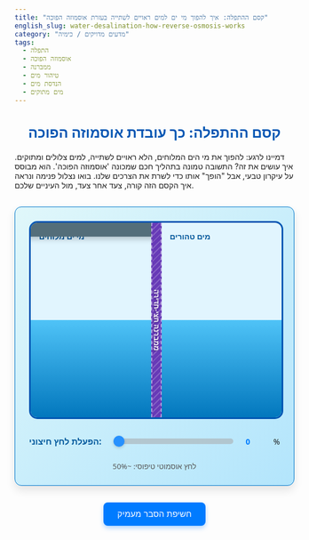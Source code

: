 ```yaml
---
title: "קסם ההתפלה: איך להפוך מי ים למים ראויים לשתייה בעזרת אוסמוזה הפוכה"
english_slug: water-desalination-how-reverse-osmosis-works
category: "מדעים מדויקים / כימיה"
tags:
  - התפלה
  - אוסמוזה הפוכה
  - ממברנה
  - טיהור מים
  - הנדסת מים
  - מים מתוקים
---
```

# קסם ההתפלה: כך עובדת אוסמוזה הפוכה

דמיינו לרגע: להפוך את מי הים המלוחים, הלא ראויים לשתייה, למים צלולים ומתוקים. איך עושים את זה? התשובה טמונה בתהליך חכם שמכונה 'אוסמוזה הפוכה'. הוא מבוסס על עיקרון טבעי, אבל "הופך" אותו כדי לשרת את הצרכים שלנו. בואו נצלול פנימה ונראה איך הקסם הזה קורה, צעד אחר צעד, מול העיניים שלכם.

<div id="app-container">
    <div id="tank">
        <div id="left-side" class="side">
            <div class="side-label">מי ים מלוחים</div>
            <div id="water-left" class="water">
                 <div id="salt-ions-container"></div>
                 <div id="water-molecules-left-container"></div>
            </div>
             <div id="pressure-piston">
                <div class="piston-rod"></div>
                 <div class="piston-head"></div>
            </div>
        </div>
        <div id="membrane">
            <div class="membrane-label">ממברנה חצי-חדירה</div>
            <div class="membrane-pores"></div> <!-- Visual pores -->
        </div>
        <div id="right-side" class="side">
            <div class="side-label">מים טהורים</div>
            <div id="water-right" class="water">
                 <div id="water-molecules-right-container"></div>
            </div>
             <div id="flow-arrow-r-l" class="flow-arrow">←</div>
             <div id="flow-arrow-l-r" class="flow-arrow">→</div>
        </div>
    </div>
    <div id="controls">
        <label for="pressure-slider">הפעלת לחץ חיצוני:</label>
        <input type="range" id="pressure-slider" min="0" max="120" value="0">
        <span id="pressure-value">0</span>%
        <div id="pressure-status">לחץ אוסמוטי טיפוסי: ~50%</div>
    </div>
</div>

<style>
    #app-container {
        width: 100%;
        max-width: 700px;
        margin: 30px auto;
        font-family: 'Segoe UI', Tahoma, Geneva, Verdana, sans-serif;
        border: 1px solid #0077cc; /* More vibrant border */
        border-radius: 12px;
        padding: 25px;
        box-sizing: border-box;
        background: linear-gradient(to bottom right, #e0f7fa, #b3e5fc); /* Soft gradient background */
        box-shadow: 0 8px 16px rgba(0, 0, 0, 0.1);
        overflow: hidden; /* Prevent particles from overflowing */
    }

     h1 {
         text-align: center;
         color: #0056b3;
         margin-bottom: 20px;
         font-size: 1.8em;
     }

     #app-container + p { /* Style for the intro paragraph right after container */
         text-align: center;
         color: #333;
         margin-top: -10px; /* Adjust spacing */
         margin-bottom: 30px;
         font-size: 1.1em;
         line-height: 1.6;
     }


    #tank {
        display: flex;
        width: 100%;
        height: 350px; /* Slightly taller tank */
        border: 3px solid #0056b3; /* Stronger tank border */
        border-radius: 15px;
        overflow: hidden;
        position: relative;
        background-color: #e1f5fe; /* Lighter blue base */
    }

    .side {
        flex: 1;
        position: relative;
        overflow: hidden;
    }

    #membrane {
        width: 15px; /* Wider membrane */
        background-color: #673ab7; /* Purple tone for membrane */
        border-left: 2px dashed rgba(255, 255, 255, 0.5);
        border-right: 2px dashed rgba(255, 255, 255, 0.5);
        position: relative;
        z-index: 2;
        display: flex;
        align-items: center;
        justify-content: center;
         flex-direction: column; /* Stack label and pores */
    }

    .membrane-label {
        position: absolute; /* Keep absolute for rotation */
        left: 50%;
        top: 50%;
        transform: translate(-50%, -50%) rotate(90deg);
        white-space: nowrap;
        font-size: 0.9em; /* Slightly larger font */
        color: #fff;
        text-shadow: 1px 1px 3px rgba(0, 0, 0, 0.4); /* More prominent shadow */
        font-weight: bold;
    }

    .membrane-pores {
        position: absolute;
        width: 100%;
        height: 100%;
         background: repeating-linear-gradient(-45deg, rgba(255,255,255,0.2), rgba(255,255,255,0.2) 2px, transparent 2px, transparent 8px); /* Visual representation of pores */
        z-index: 1;
    }


    .side-label {
        position: absolute;
        top: 15px; /* Lowered slightly */
        left: 15px; /* Moved slightly right */
        font-size: 1em; /* Slightly larger */
        color: #01579b; /* Darker blue color */
        z-index: 3;
        font-weight: bold;
        text-shadow: 0 0 5px rgba(255,255,255,0.5); /* Subtle text shadow */
    }

    .water {
        position: absolute;
        bottom: 0;
        width: 100%;
        background: linear-gradient(to bottom, #4fc3f7, #0277bd); /* Vibrant blue gradient */
        transition: height 1s ease-in-out; /* Smooth level transition */
        min-height: 10%; /* Minimum base level */
        z-index: 0; /* Ensure water is below labels and particles */
    }

     #water-left {
         height: 50%; /* Starting height */
     }

     #water-right {
         height: 50%; /* Starting height */
     }

    /* Containers for particles within the water divs */
    #water-molecules-right-container,
    #water-molecules-left-container,
    #salt-ions-container {
         position: absolute;
         bottom: 0; /* Particles position relative to water bottom */
         left: 0;
         width: 100%;
         height: 100%; /* Containers take up full water area */
         pointer-events: none;
         z-index: 1; /* Above water, below labels/piston */
    }


    .molecule, .ion {
        position: absolute;
        width: 10px; /* Slightly larger particles */
        height: 10px;
        border-radius: 50%;
        transition: transform 0.5s ease-out; /* Smooth movement transition */
        will-change: transform; /* Optimize animation */
    }

    .molecule {
        background-color: rgba(255, 255, 255, 0.9); /* Bright white, less translucent */
        box-shadow: 0 0 4px rgba(0, 188, 212, 0.5); /* Subtle glow */
        border: 1px solid rgba(0, 188, 212, 0.3);
    }

    .ion {
        background-color: rgba(255, 87, 34, 0.9); /* Orange/Red for salt */
        box-shadow: 0 0 4px rgba(255, 87, 34, 0.5); /* Subtle glow */
        border: 1px solid rgba(255, 87, 34, 0.3);
    }

     /* Flow Arrows */
     .flow-arrow {
         position: absolute;
         bottom: 50%; /* Vertically centered in tank */
         font-size: 3em;
         font-weight: bold;
         color: rgba(0, 150, 136, 0.7); /* Teal color, semi-transparent */
         text-shadow: 1px 1px 5px rgba(0, 0, 0, 0.3);
         opacity: 0; /* Initially hidden */
         transition: opacity 0.5s ease;
         z-index: 4; /* Above everything */
         pointer-events: none;
     }

     #flow-arrow-r-l {
         left: calc(50% + 20px); /* Position to the right of membrane */
         transform: translateX(-100%); /* Center the arrow head */
     }

     #flow-arrow-l-r {
         right: calc(50% + 20px); /* Position to the left of membrane */
         transform: translateX(100%); /* Center the arrow head */
     }


     #pressure-piston {
        position: absolute;
        top: 0; /* Position from the top */
        left: 0;
        width: 100%;
        z-index: 3; /* Above water */
        display: flex;
        flex-direction: column;
        align-items: center;
        transform: translateY(-40px); /* Start off-screen (more substantial piston) */
        transition: transform 0.5s ease-out; /* Animate movement */
     }

    #pressure-piston .piston-head {
        width: 105%; /* Slightly wider than tank */
        height: 25px; /* Thicker head */
        background-color: #546e7a; /* Greyish blue */
        border-radius: 5px 5px 0 0;
         box-shadow: 0 5px 10px rgba(0, 0, 0, 0.2);
    }

    #pressure-piston .piston-rod {
        width: 30%; /* Wider rod */
        height: 40px; /* Initial rod height */
        background-color: #78909c; /* Lighter greyish blue */
        border-radius: 0 0 5px 5px;
    }


    #controls {
        margin-top: 30px; /* More space */
        text-align: center;
        display: flex;
        align-items: center;
        justify-content: center;
        gap: 20px; /* Wider gap */
        flex-wrap: wrap; /* Allow wrapping on small screens */
    }

    #controls label {
        font-weight: bold;
        color: #01579b;
        font-size: 1.1em;
    }

    #controls input[type="range"] {
        flex-grow: 1; /* Allow slider to take available space */
        max-width: 300px; /* Max width for slider */
        -webkit-appearance: none; /* Remove default styling */
        appearance: none;
        height: 10px;
        background: #b0bec5; /* Light grey track */
        outline: none;
        opacity: 0.8;
        transition: opacity .2s;
        border-radius: 5px;
         cursor: pointer;
    }

    #controls input[type="range"]:hover {
        opacity: 1;
    }

    #controls input[type="range"]::-webkit-slider-thumb {
        -webkit-appearance: none;
        appearance: none;
        width: 20px;
        height: 20px;
        background: #007bff; /* Blue thumb */
        border-radius: 50%;
        cursor: pointer;
        box-shadow: 0 2px 5px rgba(0, 0, 0, 0.2);
    }

    #controls input[type="range"]::-moz-range-thumb {
        width: 20px;
        height: 20px;
        background: #007bff; /* Blue thumb */
        border-radius: 50%;
        cursor: pointer;
        box-shadow: 0 2px 5px rgba(0, 0, 0, 0.2);
    }


    #pressure-value {
        font-weight: bold;
        color: #007bff;
        min-width: 30px; /* Ensure space for value */
        display: inline-block;
        text-align: left;
    }


    #pressure-status {
        font-size: 0.95em;
        color: #555;
        margin-top: 5px;
        flex-basis: 100%; /* Place below slider */
        text-align: center;
    }


    #explanation-button {
        display: block;
        margin: 30px auto; /* More space */
        padding: 12px 25px; /* Larger padding */
        font-size: 1.1em; /* Larger font */
        cursor: pointer;
        background-color: #007bff;
        color: white;
        border: none;
        border-radius: 8px; /* More rounded corners */
        transition: background-color 0.3s ease, transform 0.1s ease;
        box-shadow: 0 4px 8px rgba(0, 123, 255, 0.3); /* Subtle button shadow */
    }

    #explanation-button:hover {
        background-color: #0056b3;
        box-shadow: 0 6px 12px rgba(0, 123, 255, 0.4);
    }

    #explanation-button:active {
        transform: translateY(2px); /* Press effect */
    }


    #explanation-content {
        margin-top: 30px; /* More space */
        padding: 20px; /* More padding */
        border: 1px solid #b3e5fc; /* Lighter border */
        border-radius: 8px;
        background-color: #e1f5fe; /* Soft background */
        display: none; /* Hidden by default */
         line-height: 1.7;
         color: #333;
         box-shadow: inset 0 2px 5px rgba(0, 0, 0, 0.05); /* Inner shadow */
    }

    #explanation-content h2 {
        color: #0056b3;
        margin-top: 20px;
        margin-bottom: 12px;
        border-bottom: 2px solid #b3e5fc; /* Styled border */
        padding-bottom: 8px;
        font-size: 1.5em;
    }

     #explanation-content h2:first-child {
         margin-top: 0;
     }

    #explanation-content p {
        margin-bottom: 15px; /* More space between paragraphs */
    }

    #explanation-content ul {
        margin-bottom: 15px;
        padding-left: 25px; /* More indent */
    }

    #explanation-content li {
         margin-bottom: 8px; /* More space between list items */
    }

     #explanation-content strong {
         color: #0056b3; /* Highlight key terms */
     }

</style>

<button id="explanation-button">חשיפת הסבר מעמיק</button>

<div id="explanation-content">
    <h2>מהי אוסמוזה ולחץ אוסמוטי?</h2>
    <p>דמיינו קרום דקיק עם חורים זעירים שרק מולקולות מים קטנות יכולות לעבור דרכם, אבל מולקולות מומסים גדולות יותר (כמו מלח) נתקעות. זהו העיקרון של **ממברנה חצי-חדירה**. בטבע, כשיש ממברנה כזו בין מים מתוקים למים מלוחים, המים המתוקים "שואפים" לעבור דרך הממברנה אל הצד המלוח. למה? כי המים בצד המתוק "פחות עסוקים" בלהיקשר למומסים ויש להם יותר "מקום פנוי" לעבור. תנועה ספונטנית זו של מים מהצד הטהור יותר לריכוזי נקראת **אוסמוזה**.</p>
    <p>ככל שהמים מלוחים יותר (ריכוז המומסים גבוה יותר), כך "כוח המשיכה" האוסמוטי גדול יותר. כדי לעצור את תנועת המים הזו לחלוטין, צריך להפעיל לחץ *נגדי* על הצד המלוח. הלחץ המינימלי הנדרש כדי לעצור את האוסמוזה נקרא **הלחץ האוסמוטי**. במי ים טיפוסיים, לחץ זה שקול לכ-25 אטמוספירות!</p>

    <h2>מהי ממברנה חצי-חדירה (semipermeable membrane)?</h2>
    <p>כמו מסננת על-אטומית! ממברנה חצי-חדירה היא חומר מיוחד (לרוב פולימר סינתטי בהתפלה) בעל נקבוביות זעירות, בגודל של ננומטרים בודדים. נקבוביות אלו מתוכננות בקפידה כדי לאפשר למולקולות מים (H₂O) לעבור יחסית בקלות, בעוד שהן חוסמות ביעילות מעבר של רוב יוני המלחים (כמו נתרן וכלוריד), חיידקים, וירוסים ומומסים אחרים. הן הלב הפועם של תהליך ההתפלה באוסמוזה הפוכה.</p>

    <h2>כיצד תהליך האוסמוזה ההפוכה שונה מאוסמוזה טבעית?</h2>
    <p>כאן טמון הקסם ההנדסי! במקום לתת למים לזרום *מה*מתוק *אל*המלוח (אוסמוזה טבעית), אנחנו מכריחים אותם לזרום בכיוון ההפוך: *מה*מלוח *אל*המתוק. איך? על ידי הפעלת **לחץ חיצוני** על המים המלוחים. הלחץ הזה חייב להיות גדול יותר מהלחץ האוסמוטי הטבעי. כאשר הלחץ החיצוני "גובר" על הלחץ האוסמוטי, הוא דוחף בכוח את מולקולות המים דרך הממברנה, ומשאיר את המלחים והמומסים האחרים מאחור. זהו תהליך **אוסמוזה הפוכה**.</p>

    <h2>מה תפקיד הלחץ החיצוני בתהליך ההתפלה?</h2>
    <p>הלחץ החיצוני הוא הכוח המניע של ההתפלה! הוא כמו שריר עוצמתי שמתגבר על הכוח הטבעי של האוסמוזה. כדי לדחוף מים מלוחים דרך הממברנה ולהפריד אותם מהמלחים, הלחץ המופעל על מי הים חייב להיות **גבוה משמעותית** מהלחץ האוסמוטי של מי הים (כ-25 אטמוספירות, כלומר מאות רבות של מטרים עמוד מים!). ככל שהלחץ המופעל גבוה יותר (עד גבול מסוים), כך קצב ייצור המים הטהורים (הפרמייט) יהיה גבוה יותר ויעילות ההפרדה תשתפר.</p>

    <h2>מרכיבים עיקריים במערכת התפלה באוסמוזה הפוכה</h2>
    <p>מפעל התפלה מודרני הוא פלא הנדסי. הנה המרכיבים המרכזיים:</p>
    <ul>
        <li><strong>צריבת המים וטיפול מקדים:</strong> שלבים ראשוניים קריטיים בהם מסננים את מי הים גס, מסירים חול, אצות וחלקיקים גדולים, ומוסיפים כימיקלים למניעת גדילת מיקרואורגניזמים ומשקעים מזיקים. זה חיוני להגנה על הממברנות העדינות.</li>
        <li><strong>משאבות לחץ גבוה:</strong> אלו הן "השרירים" של המפעל, המספקות את האנרגיה העצומה הנדרשת להעלות את לחץ מי הים המטופלים מקדימה ללחץ גבוה מאוד (בדרך כלל 60-80 אטמוספירות ולעיתים אף יותר), הנדרש לתהליך האוסמוזה ההפוכה.</li>
        <li><strong>מכלי לחץ (Pressure Vessels) וממברנות:</strong> זהו לב המערכת. מכלי הלחץ הם צינורות גליליים ארוכים ועמידים בלחץ קיצוני. בתוכם מסודרות הממברנות הגליליות זו אחר זו (לרוב 6-8 ממברנות במכל). המים המלוחים נדחסים לתוך המכלים בלחץ גבוה, והמים הטהורים עוברים דרך הממברנות וזורמים במרכז המכל, בעוד המלחים ומי ההפרשה (הבריין) יוצאים מהקצה השני.</li>
        <li><strong>מערכות שחזור אנרגיה (Energy Recovery Devices):</strong> טכנולוגיה גאונית המאפשרת "לשחזר" חלק ניכר מהאנרגיה המושקעת ביצירת הלחץ הגבוה במי ההפרשה המלוחים (הבריין) ולהשתמש בה לחימום מי הים הנכנסים, ובכך לחסוך משמעותית בצריכת החשמל - מרכיב עלות משמעותי בהתפלה.</li>
        <li><strong>טיפול לאחר (Post-Treatment):</strong> המים הטהורים שיוצאים מהממברנות הם כמעט טהורים לחלוטין (אפילו יותר מדי!). כדי להפוך אותם לראויים לשתייה, מוסיפים להם בחזרה מינרלים חיוניים (כמו סידן) ומבצעים התאמות אחרונות באיכות המים לפי תקנים מחמירים.</li>
    </ul>

    <h2>שימושים נפוצים של טכנולוגיית אוסמוזה הפוכה</h2>
    <p>האוסמוזה ההפוכה היא גיבורה סמויה בחיינו. היא מאפשרת לנו:</p>
    <ul>
        <li><strong>להתפיל מי ים ומים מליחים:</strong> זהו הפתרון המוביל בעולם למחסור במים, המאפשר למיליוני אנשים גישה למים מתוקים, במיוחד באזורים צחיחים כמו ישראל.</li>
        <li><strong>לייצר מים באיכות גבוהה לתעשייה:</strong> מפעלים רבים (אלקטרוניקה, תרופות, מזון) זקוקים למים טהורים במיוחד, שהאוסמוזה ההפוכה מספקת.</li>
        <li><strong>לטהר מי שתייה ביתיים ומסחריים:</strong> מסנני מים רבים בבתים ובמשרדים משתמשים בטכנולוגיה זו לשיפור טעם ואיכות המים.</li>
        <li><strong>לטפל בשפכים תעשייתיים:</strong> מאפשר למפעלים לשחזר מים מתוך השפכים ולהפחית את כמות המים המזוהמים המוזרמים החוצה.</li>
        <li><strong>להפיק מים אולטרה-טהורים למעבדות ומחקר:</strong> מים ברמת טוהר גבוהה ביותר הנדרשת בתהליכים מדעיים עדינים.</li>
    </ul>
</div>


<script>
    document.addEventListener('DOMContentLoaded', () => {
        const pressureSlider = document.getElementById('pressure-slider');
        const pressureValueSpan = document.getElementById('pressure-value');
        const pressureStatusDiv = document.getElementById('pressure-status');
        const waterLeft = document.getElementById('water-left');
        const waterRight = document.getElementById('water-right');
        const moleculesLeftContainer = document.getElementById('water-molecules-left-container');
        const moleculesRightContainer = document.getElementById('water-molecules-right-container');
        const ionsLeftContainer = document.getElementById('salt-ions-container');
        const explanationButton = document.getElementById('explanation-button');
        const explanationContent = document.getElementById('explanation-content');
        const pressurePiston = document.getElementById('pressure-piston');
        const flowArrowRL = document.getElementById('flow-arrow-r-l');
        const flowArrowLR = document.getElementById('flow-arrow-l-r');


        const TANK_HEIGHT_PX = 350; // Match CSS #tank height
        const INITIAL_WATER_PERCENT = 50; // %
        const OSMOTIC_PRESSURE_THRESHOLD = 50; // Slider percentage representing osmotic pressure
        const MAX_PRESSURE_SLIDER = 120; // Max value of the slider

        // Particle Simulation Settings
        const NUM_WATER_MOLECULES = 100; // Total water molecules initially
        const NUM_SALT_IONS = 50;      // Total salt ions initially
        const PARTICLE_SIZE = 10;      // px
        const PARTICLE_SPEED = 0.2;    // px per frame (base speed)
        const OSMOSIS_BIAS = 0.01;     // Chance multiplier for R->L crossing in osmosis
        const REVERSE_OSMOSIS_BIAS = 0.03; // Chance multiplier for L->R crossing in reverse osmosis
        const ION_BLOCK_CHANCE = 0.95;   // Chance an ion is blocked at the membrane

        let waterMolecules = [];
        let saltIons = [];
        let animationFrameId = null;

        // Function to get current water heights in pixels
        function getWaterHeightsPx() {
            const leftHeightPx = waterLeft.offsetHeight;
            const rightHeightPx = waterRight.offsetHeight;
            return { left: leftHeightPx, right: rightHeightPx };
        }

        // Create particles and position them randomly within the initial water levels
        function createParticles() {
             const { left: initialLeftPx, right: initialRightPx } = getWaterHeightsPx();

             // Create Water Molecules (initially split between both sides)
             const waterPerSide = NUM_WATER_MOLECULES / 2;
             for (let i = 0; i < waterPerSide; i++) {
                 // Left Side Water (with salt)
                 const molL = document.createElement('div');
                 molL.classList.add('molecule');
                 // Position within the water on the left
                 molL.style.left = `${Math.random() * 90 + 5}%`;
                 molL.style.bottom = `${Math.random() * (initialLeftPx / TANK_HEIGHT_PX * 100 - (PARTICLE_SIZE/TANK_HEIGHT_PX*100)) + (PARTICLE_SIZE/TANK_HEIGHT_PX*100)/2}%`;
                 moleculesLeftContainer.appendChild(molL);
                 waterMolecules.push({ element: molL, side: 'left', type: 'water' });

                 // Right Side Water (pure)
                 const molR = document.createElement('div');
                 molR.classList.add('molecule');
                 // Position within the water on the right
                 molR.style.left = `${Math.random() * 90 + 5}%`;
                 molR.style.bottom = `${Math.random() * (initialRightPx / TANK_HEIGHT_PX * 100 - (PARTICLE_SIZE/TANK_HEIGHT_PX*100)) + (PARTICLE_SIZE/TANK_HEIGHT_PX*100)/2}%`;
                 moleculesRightContainer.appendChild(molR);
                 waterMolecules.push({ element: molR, side: 'right', type: 'water' });
             }

             // Create Salt Ions (only on the left side)
             for (let i = 0; i < NUM_SALT_IONS; i++) {
                 const ion = document.createElement('div');
                 ion.classList.add('ion');
                  // Position within the water on the left
                 ion.style.left = `${Math.random() * 90 + 5}%`;
                 ion.style.bottom = `${Math.random() * (initialLeftPx / TANK_HEIGHT_PX * 100 - (PARTICLE_SIZE/TANK_HEIGHT_PX*100)) + (PARTICLE_SIZE/TANK_HEIGHT_PX*100)/2}%`;
                 ionsLeftContainer.appendChild(ion);
                 saltIons.push({ element: ion, side: 'left', type: 'salt' });
             }
        }

        // Update particle positions and simulate flow attempts
        function updateParticles(currentPressure) {
            const { left: currentLeftPx, right: currentRightPx } = getWaterHeightsPx();
            const tankWidthPx = document.getElementById('tank').offsetWidth;
            const membraneLeftPx = tankWidthPx / 2 - (document.getElementById('membrane').offsetWidth / 2);
            const membraneRightPx = tankWidthPx / 2 + (document.getElementById('membrane').offsetWidth / 2);


            const pressureDiff = currentPressure - OSMOTIC_PRESSURE_THRESHOLD; // Negative means osmosis, positive means reverse osmosis

            let netFlow = 0; // -1 for R->L, 1 for L->R, 0 for none

            // Determine net flow direction for visual arrows
            if (pressureDiff < -5) { // Significant osmosis pressure
                netFlow = -1;
            } else if (pressureDiff > 5) { // Significant reverse osmosis pressure
                netFlow = 1;
            }

             // Update flow arrows visibility
            flowArrowRL.style.opacity = netFlow === -1 ? 1 : 0;
            flowArrowLR.style.opacity = netFlow === 1 ? 1 : 0;


            // Simulate particle movement attempts and crossings
            const allParticles = waterMolecules.concat(saltIons);

            allParticles.forEach(p => {
                const currentBottomPercent = parseFloat(p.element.style.bottom);
                const currentLeftPercent = parseFloat(p.element.style.left);

                // Convert percentage positions to pixels for calculations
                const sideContainer = p.side === 'left' ? waterLeft : waterRight;
                const currentBottomPx = currentBottomPercent / 100 * sideContainer.offsetHeight;
                const currentLeftPxAbs = (p.side === 'left' ? 0 : tankWidthPx / 2 + document.getElementById('membrane').offsetWidth / 2) + currentLeftPercent / 100 * (tankWidthPx/2 - document.getElementById('membrane').offsetWidth/2) ;


                // Jiggle/random movement within water level
                const wiggleAmount = PARTICLE_SPEED * 0.5;
                 const newLeftPercent = Math.max(0, Math.min(100, currentLeftPercent + (Math.random() - 0.5) * wiggleAmount / (tankWidthPx/2 - document.getElementById('membrane').offsetWidth/2) * 100));
                 const maxBottomPx = p.side === 'left' ? currentLeftPx : currentRightPx;
                 const newBottomPercent = Math.max((PARTICLE_SIZE/TANK_HEIGHT_PX*100)/2, Math.min(maxBottomPx / TANK_HEIGHT_PX * 100 - (PARTICLE_SIZE/TANK_HEIGHT_PX*100)/2, currentBottomPercent + (Math.random() - 0.5) * wiggleAmount / TANK_HEIGHT_PX * 100));

                p.element.style.left = `${newLeftPercent}%`;
                p.element.style.bottom = `${newBottomPercent}%`; // Position relative to water element's bottom=0

                // --- Attempt Crossing ---
                // Define membrane boundary based on element positions
                const membraneLeftBoundary = document.getElementById('left-side').offsetWidth - (document.getElementById('membrane').offsetWidth / 2);
                const membraneRightBoundary = document.getElementById('left-side').offsetWidth + (document.getElementById('membrane').offsetWidth / 2);

                // Get absolute position for crossing logic
                const particleAbsLeft = p.element.getBoundingClientRect().left + PARTICLE_SIZE / 2; // Center of particle
                const membraneAbsLeft = document.getElementById('membrane').getBoundingClientRect().left;
                const membraneAbsRight = document.getElementById('membrane').getBoundingClientRect().right;
                const particleAbsBottom = p.element.getBoundingClientRect().bottom; // Bottom edge of particle


                // Check if particle is near membrane and within water level on its side
                const particleIsInWater = p.side === 'left'
                    ? particleAbsBottom > waterLeft.getBoundingClientRect().top
                    : particleAbsBottom > waterRight.getBoundingClientRect().top;

                 if (!particleIsInWater) return; // Don't try to cross if floating above water

                // Attempt crossing based on current state (Osmosis or Reverse Osmosis)
                let shouldAttemptCross = false;
                let attemptDirection = 0; // -1: R->L, 1: L->R

                if (p.side === 'right' && particleAbsLeft < membraneAbsRight && pressureDiff < -5) { // Near membrane on Right, Osmosis state
                     // Water molecules try to move R->L
                     shouldAttemptCross = (Math.random() < OSMOSIS_BIAS * Math.abs(pressureDiff) * 0.1); // Chance increases with osmosis pressure
                     attemptDirection = -1;
                } else if (p.side === 'left' && particleAbsLeft > membraneAbsLeft && pressureDiff > 5) { // Near membrane on Left, Reverse Osmosis state
                     // Water molecules try to move L->R. Salt ions also try.
                     shouldAttemptCross = (Math.random() < REVERSE_OSMOSIS_BIAS * pressureDiff * 0.1); // Chance increases with reverse osmosis pressure
                     attemptDirection = 1;
                }

                if (shouldAttemptCross) {
                     // Simulate moving towards the membrane center initially
                     let targetAbsLeft = attemptDirection === -1 ? membraneAbsLeft + PARTICLE_SIZE : membraneAbsRight - PARTICLE_SIZE;
                     // This direct manipulation of style.left based on absolute position is complex.
                     // A simpler approach is to flag particles for crossing and animate them separately.

                     // Let's simplify: when a particle is near the membrane and attempts to cross,
                     // if successful, immediately teleport it to the other side in a random valid water position.
                     // This is less realistic but visually shows net flow and is performant.

                     let crossSuccessful = false;
                     if (p.type === 'water') {
                         crossSuccessful = true; // Water can always cross if the pressure difference allows attempts
                     } else if (p.type === 'salt') {
                         // Salt ions only attempt from the left side (Reverse Osmosis) and are usually blocked
                         if (attemptDirection === 1) { // Salt ions only try L->R
                             crossSuccessful = Math.random() > ION_BLOCK_CHANCE; // High chance of being blocked
                         }
                     }

                     if (crossSuccessful) {
                         // Move particle to the other side
                         if (attemptDirection === 1 && p.side === 'left') { // Move L -> R
                              p.side = 'right';
                              moleculesRightContainer.appendChild(p.element);
                              // Random position within new side's water level
                              const newMaxBottomPx = waterRight.offsetHeight;
                              p.element.style.left = `${Math.random() * 90 + 5}%`;
                              p.element.style.bottom = `${Math.random() * (newMaxBottomPx / TANK_HEIGHT_PX * 100 - (PARTICLE_SIZE/TANK_HEIGHT_PX*100)) + (PARTICLE_SIZE/TANK_HEIGHT_PX*100)/2}%`;
                         } else if (attemptDirection === -1 && p.side === 'right') { // Move R -> L
                              p.side = 'left';
                              moleculesLeftContainer.appendChild(p.element);
                               // Random position within new side's water level
                              const newMaxBottomPx = waterLeft.offsetHeight;
                              p.element.style.left = `${Math.random() * 90 + 5}%`;
                              p.element.style.bottom = `${Math.random() * (newMaxBottomPx / TANK_HEIGHT_PX * 100 - (PARTICLE_SIZE/TANK_HEIGHT_PX*100)) + (PARTICLE_SIZE/TANK_HEIGHT_PX*100)/2}%`;
                         }
                         // else: salt ion trying R->L (shouldn't happen), or water trying from wrong side in current state
                     } else if (p.type === 'salt' && attemptDirection === 1) {
                          // Salt ion blocked - maybe small animation effect?
                           p.element.style.transform = `translateX(${attemptDirection === 1 ? -5 : 5}px)`; // Push back slightly
                           setTimeout(() => p.element.style.transform = 'translateX(0)', 200); // Reset position after brief push back
                     }
                }
            }); // End forEach particle

             // Adjust water levels based on particle counts (simplified)
             const waterLeftCount = waterMolecules.filter(p => p.side === 'left').length;
             const waterRightCount = waterMolecules.filter(p => p.side === 'right').length;
             const totalWater = waterLeftCount + waterRightCount;

             if (totalWater > 0) { // Prevent division by zero
                 const targetLeftPercent = (waterLeftCount / totalWater) * (NUM_WATER_MOLECULES / (NUM_WATER_MOLECULES + NUM_SALT_IONS)) * 100 * (TANK_HEIGHT_PX / (TANK_HEIGHT_PX)); // Scale to total available height ignoring ions for level calculation
                 const targetRightPercent = (waterRightCount / totalWater) * (NUM_WATER_MOLECULES / (NUM_WATER_MOLECULES + NUM_SALT_IONS)) * 100 * (TANK_HEIGHT_PX / (TANK_HEIGHT_PX));

                 // Smoothly transition levels towards target based on particle distribution
                 const currentLeftPercent = parseFloat(waterLeft.style.height);
                 const currentRightPercent = parseFloat(waterRight.style.height);

                 const levelAdjustSpeed = 0.1; // Adjust this for faster/slower level changes
                 waterLeft.style.height = `${currentLeftPercent + (targetLeftPercent - currentLeftPercent) * levelAdjustSpeed}%`;
                 waterRight.style.height = `${currentRightPercent + (targetRightPercent - currentRightPercent) * levelAdjustSpeed}%`;
             }


        }


        // Update piston position based on pressure slider value
        function updatePiston(pressurePercent) {
            const tankTopAbs = document.getElementById('tank').getBoundingClientRect().top;
            const leftSideAbs = document.getElementById('left-side').getBoundingClientRect().top;
             const pistonHeadHeight = 25; // px, match CSS
             const pistonRodBaseHeight = 40; // px, match CSS initial
             const maxPistonTravel = TANK_HEIGHT_PX - pistonHeadHeight; // How far down the piston head can go

            if (pressurePercent === 0) {
                 // Piston is off-screen at the top
                pressurePiston.style.transform = `translateY(-${pistonHeadHeight + pistonRodBaseHeight}px)`;
            } else {
                 // Calculate how far down the piston should be
                 // Pressure 0% should be at the top edge of the tank
                 // Pressure 100% should be pressing on the water surface (or near bottom)
                 // Let's make 0% pressure translateY(-pistonHeadHeight), and 100% pressure push down by maxTravel
                 const pistonOffset = (pressurePercent / MAX_PRESSURE_SLIDER) * maxPistonTravel; // Scale travel by slider max value
                 // Position the top of the piston head at the calculated offset
                 pressurePiston.style.transform = `translateY(${pistonOffset}px)`;

                 // Optional: Scale rod visually with pressure
                 // const rodScale = 1 + (pressurePercent / MAX_PRESSURE_SLIDER) * 0.5; // Rod gets up to 50% longer
                 // pressurePiston.querySelector('.piston-rod').style.height = `${pistonRodBaseHeight * rodScale}px`;

            }
        }

         // Update pressure status text
         function updatePressureStatus(pressurePercent) {
             if (pressurePercent < OSMOTIC_PRESSURE_THRESHOLD - 5) {
                 pressureStatusDiv.textContent = `לחץ מופעל: ${pressurePercent}% - אוסמוזה טבעית מתרחשת (מים עוברים מהטהור למלוח)`;
                 pressureStatusDiv.style.color = '#d32f2f'; // Reddish
             } else if (pressurePercent > OSMOTIC_PRESSURE_THRESHOLD + 5) {
                 pressureStatusDiv.textContent = `לחץ מופעל: ${pressurePercent}% - אוסמוזה הפוכה מתרחשת (מים עוברים מהמלוח לטהור!)`;
                 pressureStatusDiv.style.color = '#388e3c'; // Greenish
             } else {
                 pressureStatusDiv.textContent = `לחץ מופעל: ${pressurePercent}% - שיווי משקל אוסמוטי (אין מעבר מים נטו)`;
                 pressureStatusDiv.style.color = '#fbc02d'; // Yellowish
             }
         }


        // --- Animation Loop ---
         let lastTimestamp = 0;
         const particlesPerFrameRatio = 0.5; // How many particle update cycles per frame (can be < 1 for performance)

         function animateTank(timestamp) {
             if (!lastTimestamp) lastTimestamp = timestamp;
             const deltaTime = timestamp - lastTimestamp; // Time elapsed since last frame
             lastTimestamp = timestamp;

             const currentPressure = parseInt(pressureSlider.value, 10);

             // Update piston and status based on current slider value
             updatePiston(currentPressure);
             updatePressureStatus(currentPressure);


             // Update particles (attempting flow and jiggling)
             // We update particles more frequently than requestAnimationFrame to smooth movement
             // This approach might be too complex with DOM elements. Let's keep it simpler and update particles directly in the loop.
             // It's not a true physics engine, just visual representation.

            // Limit particle updates to improve performance on slower devices
            // Only update a subset of particles or less frequently
             updateParticles(currentPressure); // Update all particles each frame, simplified movement


             // Update water levels based on particle count changes (handled inside updateParticles for simplicity)


             animationFrameId = requestAnimationFrame(animateTank);
         }


        // --- Event Listeners ---
        pressureSlider.addEventListener('input', (event) => {
            const pressure = parseInt(event.target.value, 10);
            pressureValueSpan.textContent = pressure;
            // Animation loop handles the rest
        });

         // Initial piston update based on starting slider value (0)
         updatePiston(parseInt(pressureSlider.value, 10));
         updatePressureStatus(parseInt(pressureSlider.value, 10));


        explanationButton.addEventListener('click', () => {
            const isHidden = explanationContent.style.display === 'none' || explanationContent.style.display === '';
            explanationContent.style.display = isHidden ? 'block' : 'none';
            explanationButton.textContent = isHidden ? 'הסתר הסבר מעמיק' : 'חשיפת הסבר מעמיק';
        });

        // --- Initial Setup ---
        createParticles(); // Populate initial particles
        animateTank(0); // Start the animation loop

         // Ensure particles are re-positioned if window resizes
         window.addEventListener('resize', () => {
             // Recalculate particle positions based on new water levels (simplified: just re-position)
             // A more robust solution would update transforms/bottom styles based on percentage
             waterMolecules.forEach(p => {
                  const container = p.side === 'left' ? waterLeft : waterRight;
                  const maxBottomPx = container.offsetHeight;
                  // Maintain approximate vertical position within water
                  const currentBottomPercent = parseFloat(p.element.style.bottom);
                  p.element.style.bottom = `${Math.min(currentBottomPercent, maxBottomPx / TANK_HEIGHT_PX * 100 - (PARTICLE_SIZE/TANK_HEIGHT_PX*100)/2)}%`;
             });
             saltIons.forEach(p => {
                  const container = waterLeft;
                  const maxBottomPx = container.offsetHeight;
                   const currentBottomPercent = parseFloat(p.element.style.bottom);
                  p.element.style.bottom = `${Math.min(currentBottomPercent, maxBottomPx / TANK_HEIGHT_PX * 100 - (PARTICLE_SIZE/TANK_HEIGHT_PX*100)/2)}%`;
             });
         });


    });
</script>
```